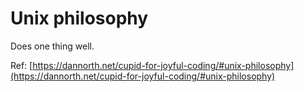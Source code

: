 # Unix philosophy

Does one thing well.

Ref: [https://dannorth.net/cupid-for-joyful-coding/#unix-philosophy](https://dannorth.net/cupid-for-joyful-coding/#unix-philosophy)
